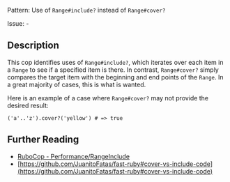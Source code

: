 Pattern: Use of `Range#include?` instead of `Range#cover?`

Issue: -

## Description

This cop identifies uses of `Range#include?`, which iterates over each
item in a `Range` to see if a specified item is there. In contrast,
`Range#cover?` simply compares the target item with the beginning and
end points of the `Range`. In a great majority of cases, this is what
is wanted.

Here is an example of a case where `Range#cover?` may not provide the
desired result:

    ('a'..'z').cover?('yellow') # => true

## Further Reading

* [RuboCop - Performance/RangeInclude](https://rubocop.readthedocs.io/en/latest/cops_performance/#performancerangeinclude)
* [https://github.com/JuanitoFatas/fast-ruby#cover-vs-include-code](https://github.com/JuanitoFatas/fast-ruby#cover-vs-include-code)
